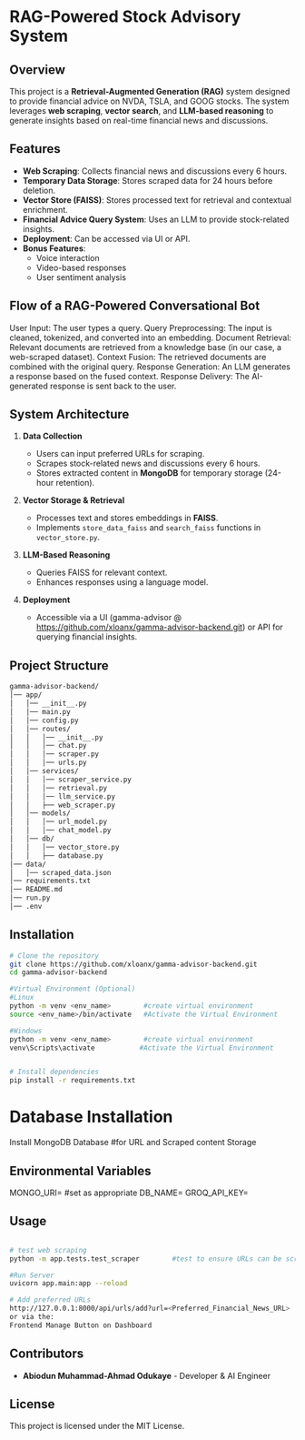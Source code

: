 # RAG-Powered Stock Advisory System

## Overview
This project is a **Retrieval-Augmented Generation (RAG)** system designed to provide financial advice on NVDA, TSLA, and GOOG stocks. The system leverages **web scraping**, **vector search**, and **LLM-based reasoning** to generate insights based on real-time financial news and discussions.

## Features
- **Web Scraping**: Collects financial news and discussions every 6 hours.
- **Temporary Data Storage**: Stores scraped data for 24 hours before deletion.
- **Vector Store (FAISS)**: Stores processed text for retrieval and contextual enrichment.
- **Financial Advice Query System**: Uses an LLM to provide stock-related insights.
- **Deployment**: Can be accessed via UI or API.
- **Bonus Features**:
  - Voice interaction
  - Video-based responses
  - User sentiment analysis

## Flow of a RAG-Powered Conversational Bot
User Input: The user types a query.
Query Preprocessing: The input is cleaned, tokenized, and converted into an embedding.
Document Retrieval: Relevant documents are retrieved from a knowledge base (in our case, a web-scraped dataset).
Context Fusion: The retrieved documents are combined with the original query.
Response Generation: An LLM generates a response based on the fused context.
Response Delivery: The AI-generated response is sent back to the user.

## System Architecture
1. **Data Collection**
   - Users can input preferred URLs for scraping.
   - Scrapes stock-related news and discussions every 6 hours.
   - Stores extracted content in **MongoDB** for temporary storage (24-hour retention).

2. **Vector Storage & Retrieval**
   - Processes text and stores embeddings in **FAISS**.
   - Implements `store_data_faiss` and `search_faiss` functions in `vector_store.py`.

3. **LLM-Based Reasoning**
   - Queries FAISS for relevant context.
   - Enhances responses using a language model.

4. **Deployment**
   - Accessible via a UI (gamma-advisor @ https://github.com/xloanx/gamma-advisor-backend.git) or API for querying financial insights.


## Project Structure
```sh
gamma-advisor-backend/
│── app/
│   │── __init__.py
│   │── main.py
│   │── config.py
│   │── routes/
│   │   │── __init__.py
│   │   │── chat.py
│   │   │── scraper.py
│   │   │── urls.py
│   │── services/
│   │   │── scraper_service.py
│   │   │── retrieval.py
│   │   │── llm_service.py
│   │   ├── web_scraper.py
│   │── models/
│   │   │── url_model.py
│   │   │── chat_model.py
│   │── db/
│   │   │── vector_store.py
│   │   ├── database.py
│── data/
│   │── scraped_data.json
│── requirements.txt
│── README.md
│── run.py
│── .env
```






## Installation
```sh
# Clone the repository
git clone https://github.com/xloanx/gamma-advisor-backend.git
cd gamma-advisor-backend

#Virtual Environment (Optional)
#Linux
python -m venv <env_name>        #create virtual environment
source <env_name>/bin/activate   #Activate the Virtual Environment

#Windows
python -m venv <env_name>        #create virtual environment
venv\Scripts\activate           #Activate the Virtual Environment


# Install dependencies
pip install -r requirements.txt
```

# Database Installation
Install MongoDB Database      #for URL and Scraped content Storage

## Environmental Variables

MONGO_URI=              #set as appropriate
DB_NAME=
GROQ_API_KEY=

## Usage
```sh

# test web scraping
python -m app.tests.test_scraper        #test to ensure URLs can be scraped

#Run Server
uvicorn app.main:app --reload

# Add preferred URLs
http://127.0.0.1:8000/api/urls/add?url=<Preferred_Financial_News_URL>
or via the: 
Frontend Manage Button on Dashboard

```


## Contributors
- **Abiodun Muhammad-Ahmad Odukaye** - Developer & AI Engineer

## License
This project is licensed under the MIT License.

